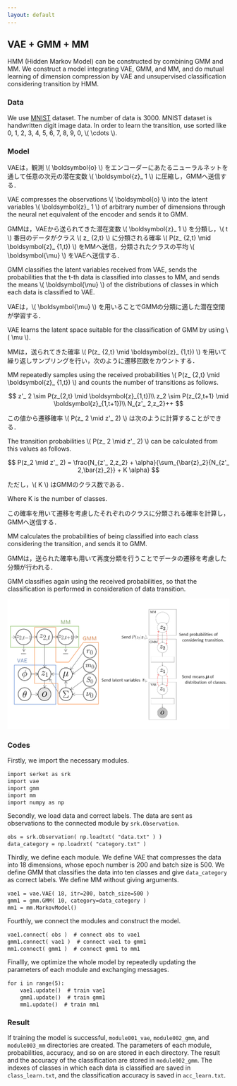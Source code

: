 ```yaml
---
layout: default
---
```

## VAE + GMM + MM
HMM (Hidden Markov Model) can be constructed by combining GMM and MM.
We construct a model integrating VAE, GMM, and MM, and do mutual learning of dimension compression by VAE and unsupervised classification considering transition by HMM.

### Data
We use [MNIST](http://yann.lecun.com/exdb/mnist/) dataset.
The number of data is 3000.
MNIST dataset is handwritten digit image data.
In order to learn the transition, use sorted like 0, 1, 2, 3, 4, 5, 6, 7, 8, 9, 0, \\( \cdots \\).

### Model
VAEは，観測 \\( \boldsymbol{o} \\) をエンコーダーにあたるニューラルネットを通して任意の次元の潜在変数 \\( \boldsymbol{z}_ 1 \\) に圧縮し，GMMへ送信する．

VAE compresses the observations \\( \boldsymbol{o} \\) into the latent variables \\( \boldsymbol{z}_ 1 \\) of arbitrary number of dimensions through the neural net equivalent of the encoder and sends it to GMM.

GMMは，VAEから送られてきた潜在変数 \\( \boldsymbol{z}_ 1 \\) を分類し，\\( t \\) 番目のデータがクラス \\( z_ {2,t} \\) に分類される確率 \\( P(z_ {2,t} \mid \boldsymbol{z}_ {1,t}) \\) をMMへ送信，分類されたクラスの平均 \\( \boldsymbol{\mu} \\) をVAEへ送信する．

GMM classifies the latent variables received from VAE, sends the probabilities that the t-th data is classified into classes to MM, and sends the means \\( \boldsymbol{\mu} \\) of the distributions of classes in which each data is classified to VAE.

VAEは，\\( \boldsymbol{\mu} \\) を用いることでGMMの分類に適した潜在空間が学習する．

VAE learns the latent space suitable for the classification of GMM by using \\( \mu \\).

MMは，送られてきた確率 \\( P(z_ {2,t} \mid \boldsymbol{z}_ {1,t}) \\) を用いて繰り返しサンプリングを行い，次のように遷移回数をカウントする．

MM repeatedly samples using the received probabilities \\( P(z_ {2,t} \mid \boldsymbol{z}_ {1,t}) \\) and counts the number of transitions as follows.

$$
z'_ 2 \sim P(z_{2,t} \mid \boldsymbol{z}_{1,t})\\
z_2 \sim P(z_{2,t+1} \mid \boldsymbol{z}_{1,t+1})\\
N_{z'_ 2,z_2}++
$$

この値から遷移確率 \\( P(z_ 2 \mid z'_ 2) \\) は次のように計算することができる．

The transition probabilities \\( P(z_ 2 \mid z'_ 2) \\) can be calculated from this values as follows.

$$
P(z_2 \mid z'_ 2) = \frac{N_{z'_ 2,z_2} + \alpha}{\sum_{\bar{z}_2}{N_{z'_ 2,\bar{z}_2}} + K \alpha}
$$

ただし，\\( K \\) はGMMのクラス数である．

Where K is the number of classes.

この確率を用いて遷移を考慮したそれぞれのクラスに分類される確率を計算し，GMMへ送信する．

MM calculates the probabilities of being classified into each class considering the transition, and sends it to GMM.

GMMは，送られた確率も用いて再度分類を行うことでデータの遷移を考慮した分類が行われる．

GMM classifies again using the received probabilities, so that the classification is performed in consideration of data transition.

<div align="center">
<img src="img/vae-gmm-mm/vae-gmm-mm.png" width="530px">
</div>

### Codes
Firstly, we import the necessary modules.

```
import serket as srk
import vae
import gmm
import mm
import numpy as np
```

Secondly, we load data and correct labels.
The data are sent as observations to the connected module by `srk.Observation`.

```
obs = srk.Observation( np.loadtxt( "data.txt" ) )
data_category = np.loadrxt( "category.txt" )
```

Thirdly, we define each module.
We define VAE that compresses the data into 18 dimensions, whose epoch number is 200 and batch size is 500.
We define GMM that classifies the data into ten classes and give `data_category` as correct labels.
We define MM without giving arguments.

```
vae1 = vae.VAE( 18, itr=200, batch_size=500 )
gmm1 = gmm.GMM( 10, category=data_category )
mm1 = mm.MarkovModel()
```

Fourthly, we connect the modules and construct the model.

```
vae1.connect( obs )  # connect obs to vae1
gmm1.connect( vae1 )  # connect vae1 to gmm1
mm1.connect( gmm1 )  # connect gmm1 to mm1
```

Finallly, we optimize the whole model by repeatedly updating the parameters of each module and exchanging messages.

```
for i in range(5):
    vae1.update()  # train vae1
    gmm1.update()  # train gmm1
    mm1.update()  # train mm1
```

### Result
If training the model is successful, `module001_vae`, `module002_gmm`, and `module003_mm` directories are created.
The parameters of each module, probabilities, accuracy, and so on are stored in each directory.
The result and the accuracy of the classification are stored in `module002_gmm`.
The indexes of classes in which each data is classified are saved in `class_learn.txt`, and the classification accuracy is saved in `acc_learn.txt`.
